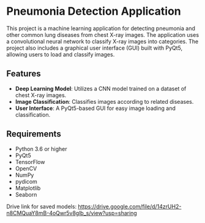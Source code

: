 # Pneumonia Detection Application

This project is a machine learning application for detecting pneumonia and other common lung diseases from chest X-ray images. The application uses a convolutional neural network to classify X-ray images into categories. The project also includes a graphical user interface (GUI) built with PyQt5, allowing users to load and classify images.

## Features

- **Deep Learning Model**: Utilizes a CNN model trained on a dataset of chest X-ray images.
- **Image Classification**: Classifies images according to related diseases.
- **User Interface**: A PyQt5-based GUI for easy image loading and classification.

## Requirements

- Python 3.6 or higher
- PyQt5
- TensorFlow
- OpenCV
- NumPy
- pydicom
- Matplotlib
- Seaborn

Drive link for saved models: https://drive.google.com/file/d/14zrUH2-n8CMQuaY8mB-4oQwr5v8glb_s/view?usp=sharing
